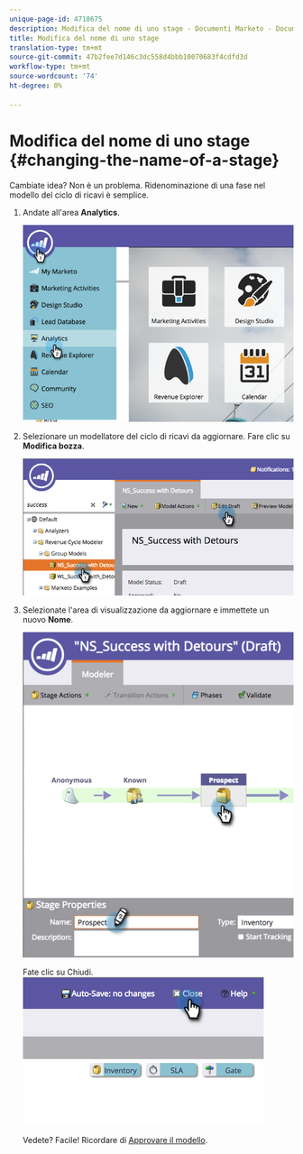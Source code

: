 ```yaml
---
unique-page-id: 4718675
description: Modifica del nome di uno stage - Documenti Marketo - Documentazione prodotto
title: Modifica del nome di uno stage
translation-type: tm+mt
source-git-commit: 47b2fee7d146c3dc558d4bbb10070683f4cdfd3d
workflow-type: tm+mt
source-wordcount: '74'
ht-degree: 0%

---
```



# Modifica del nome di uno stage {#changing-the-name-of-a-stage}

Cambiate idea? Non è un problema. Ridenominazione di una fase nel modello del ciclo di ricavi è semplice.

1. Andate all&#39;area **Analytics**.

   ![](assets/image2015-4-27-23-3a18-3a34.png)

1. Selezionare un modellatore del ciclo di ricavi da aggiornare. Fare clic su **Modifica bozza**.

   ![](assets/image2015-4-27-17-3a36-3a33.png)

1. Selezionate l&#39;area di visualizzazione da aggiornare e immettete un nuovo **Nome**.

   ![](assets/image2015-4-27-17-3a40-3a46.png)

   Fate clic su Chiudi.
   ![](assets/image2015-4-27-17-3a41-3a51.png)

   Vedete? Facile! Ricordare di [Approvare il modello](approve-unapprove-a-revenue-model.md).

